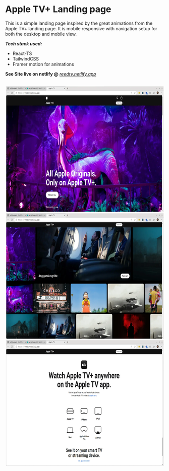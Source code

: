 # Apple TV+ Landing page

This is a simple landing page inspired by the great animations from the Apple TV+ landing page. It is mobile responsive with navigation setup for both the desktop and mobile view.

***Tech stack used:***

- React-TS
- TailwindCSS
- Framer motion for animations

**See Site live on netlify @** *[reedtv.netlify.app](https://reedtv.netlify.app/)*

<br />

<div align="center">
<img src="./_images/image-1.webp" width="500" height="400">
<img src="./_images/image-2.webp" width="500" height="400">
<img src="./_images/image-3.webp" width="500" height="400">
</div>
